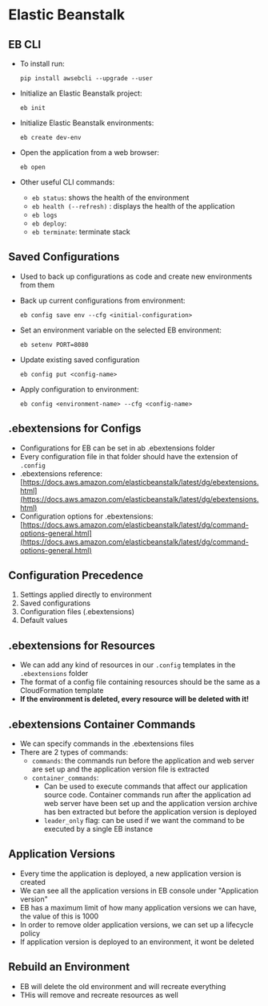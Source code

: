 # Elastic Beanstalk

## EB CLI

- To install run:

    ```
    pip install awsebcli --upgrade --user
    ```

- Initialize an Elastic Beanstalk project:

    ```
    eb init
    ```

- Initialize Elastic Beanstalk environments:

    ```
    eb create dev-env
    ```

- Open the application from a web browser:

    ```
    eb open
    ```

- Other useful CLI commands:
    - `eb status`: shows the health of the environment
    - `eb health (--refresh)` : displays the health of the application
    - `eb logs`
    - `eb deploy`:
    - `eb terminate`: terminate stack

## Saved Configurations

- Used to back up configurations as code and create new environments from them
- Back up current configurations from environment:

    ```
    eb config save env --cfg <initial-configuration>
    ```

- Set an environment variable on the selected EB environment:

    ```
    eb setenv PORT=8080
    ```

- Update existing saved configuration

    ```
    eb config put <config-name>
    ```

- Apply configuration to environment:

    ```
    eb config <environment-name> --cfg <config-name>
    ```

## .ebextensions for Configs

- Configurations for EB can be set in ab .ebextensions folder
- Every configuration file in that folder should have the extension of `.config`
- .ebextensions reference: [https://docs.aws.amazon.com/elasticbeanstalk/latest/dg/ebextensions.html](https://docs.aws.amazon.com/elasticbeanstalk/latest/dg/ebextensions.html)
- Configuration options for .ebextensions: [https://docs.aws.amazon.com/elasticbeanstalk/latest/dg/command-options-general.html](https://docs.aws.amazon.com/elasticbeanstalk/latest/dg/command-options-general.html)

## Configuration Precedence

1. Settings applied directly to environment
2. Saved configurations
3. Configuration files (.ebextensions)
4. Default values

## .ebextensions for Resources

- We can add any kind of resources in our `.config` templates in the `.ebextensions` folder
- The format of a config file containing resources should be the same as a CloudFormation template
- **If the environment is deleted, every resource will be deleted with it!**

## .ebextensions Container Commands

- We can specify commands in the .ebextensions files
- There are 2 types of commands:
    - `commands`: the commands run before the application and web server are set up and the application version file is extracted
    - `container_commands`: 
        - Can be used to execute commands that affect our application source code. Container commands run after the application ad web server have been set up and the application version archive has ben extracted but before the application version is deployed
        - `leader_only` flag: can be used if we want the command to be executed by a single EB instance

## Application Versions

- Every time the application is deployed, a new application version is created
- We can see all the application versions in EB console under "Application version"
- EB has a maximum limit of how many application versions we can have, the value of this is 1000
- In order to remove older application versions, we can set up a lifecycle policy
- If application version is deployed to an environment, it wont be deleted

## Rebuild an Environment

- EB will delete the old environment and will recreate everything
- THis will remove and recreate resources as well 